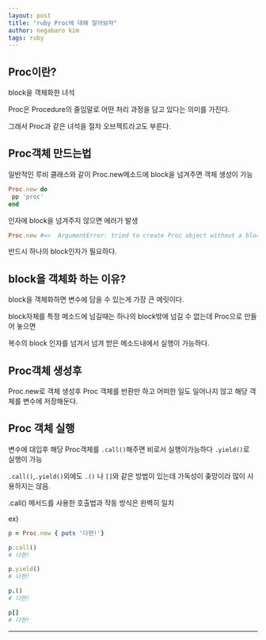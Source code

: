 ```yaml
---
layout: post
title: "ruby Proc에 대해 알아보자"
author: negabaro kim
tags: ruby
---
```



## Proc이란?

block을 객체화한 녀석

Proc은 Procedure의 줄임말로 어떤 처리 과정을 담고 있다는 의미를 가진다.

그래서 Proc과 같은 녀석을 절차 오브젝트라고도 부른다.


## Proc객체 만드는법

일반적인 루비 클래스와 같이 Proc.new메소드에 block을 넘겨주면 객체 생성이 가능

```ruby
Proc.new do
 pp 'proc'
end
```


인자에 block을 넘겨주지 않으면 에러가 발생

```ruby
Proc.new #=>  ArgumentError: tried to create Proc object without a block
```

반드시 하나의 block인자가 필요하다.

## block을 객체화 하는 이유?

block을 객체화하면 변수에 담을 수 있는게 가장 큰 메릿이다.

block자체를 특정 메소드에 넘길때는 하나의 block밖에 넘길 수 없는데 Proc으로 만들어 놓으면

복수의 block 인자를 넘겨서 넘겨 받은 메소드내에서 실행이 가능하다.


## Proc객체 생성후

Proc.new로 객체 생성후 Proc 객체를 반환만 하고 어떠한 일도 일어나지 않고 해당 객체를 변수에 저장해둔다.



## Proc 객체 실행

변수에 대입후 해당 Proc객체를 `.call()`해주면 비로서 실행이가능하다 `.yield()`로 실행이 가능

`.call()`,`.yield()`외에도  `.()` 나 `[]`와 같은 방법이 있는데 가독성이 좆망이라 많이 사용하지는 않음.

.call() 메서드를 사용한 호출법과 작동 방식은 완벽히 일치

ex)

```ruby
p = Proc.new { puts '다현!'}

p.call()
# 다현!

p.yield()
# 다현!

p.()
# 다현!

p[]
# 다현!
```

---

[루비 블록, Proc 객체, 람다 함수의 차이
블록, Proc 객체, 람다(lambda) 함수의 차이 이해하기]: https://www.44bits.io/ko/post/ruby-proc-and-lambda